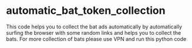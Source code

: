 # automatic_bat_token_collection
This code helps you to collect the bat ads automatically by automatically surfing the browser with some random links and helps you to collect the bats. For more collection of bats please use VPN and run this python code 
